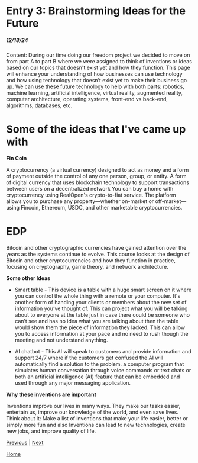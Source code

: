 # Entry 3: Brainstorming Ideas for the Future
##### 12/18/24

Content: During our time doing our freedom project we decided to move on from part A to part B where we were assigned to think of inventions or ideas based on our topics that doesn't exist yet and how they function. This page will enhance your understanding of how businesses can use technology and how using technology that doesn’t exist yet to make their business go up. We can use these future technology to help with both parts: robotics, machine learning, artificial intelligence, virtual reality, augmented reality, computer architecture, operating systems, front-end vs back-end, algorithms, databases, etc.

# **Some of the ideas that I've came up with**
**Fin Coin**

A cryptocurrency (a virtual currency) designed to act as money and a form of payment outside the control of any one person, group, or entity. A form of digital currency that uses blockchain technology to support transactions between users on a decentralized network
You can buy a home with cryptocurrency using RealOpen's crypto-to-fiat service. The platform allows you to purchase any property—whether on-market or off-market—using Fincoin, Ethereum, USDC, and other marketable cryptocurrencies.

# **EDP**

Bitcoin and other cryptographic currencies have gained attention over the years as the systems continue to evolve. This course looks at the design of Bitcoin and other cryptocurrencies and how they function in practice, focusing on cryptography, game theory, and network architecture.

**Some other Ideas**

- Smart table -
This device is a table with a huge smart screen on it where you can control the whole thing with a remote or your computer. It's another form of handing your clients or members about the new set of information you’ve thought of.
This can project what you will be talking about to everyone at the table just in case there could be someone who can’t see and has no idea what you are talking about then the table would show them the piece of information they lacked.
This can allow you to access information at your pace and no need to rush though the meeting and not understand anything. 

- AI chatbot -
This AI will speak to customers and provide information and support 24/7 where if the customers get confused the AI will automatically find a solution to the problem.
a computer program that simulates human conversation through voice commands or text chats or both
an artificial intelligence (AI) feature that can be embedded and used through any major messaging application.

**Why these inventions are important**

Inventions improve our lives in many ways. They make our tasks easier, entertain us, improve our knowledge of the world, and even save lives. Think about it: Make a list of inventions that make your life easier, better or simply more fun and also Inventions can lead to new technologies, create new jobs, and improve quality of life.

[Previous](entry02.md) | [Next](entry04.md)

[Home](../README.md)
